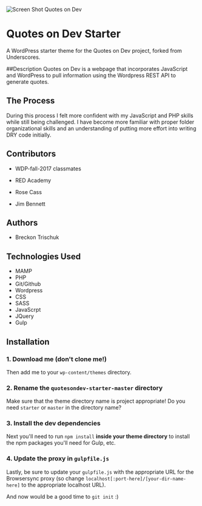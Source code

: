 ![Screen Shot Quotes on Dev](../quotes-on-dev-screenshot.png "Quotes on Dev")


# Quotes on Dev Starter

A WordPress starter theme for the Quotes on Dev project, forked from Underscores.

##Description
Quotes on Dev is a webpage that incorporates JavaScript and WordPress to pull information using the Wordpress REST API to generate quotes.

## The Process
During this process I felt more confident with my JavaScript and PHP skills while still being challenged.  I have become more familiar with proper folder organizational skills and an understanding of putting more effort into writing DRY code initially. 

## Contributors

* WDP-fall-2017 classmates

* RED Academy

* Rose Cass

* Jim Bennett

## Authors

* Breckon Trischuk 


## Technologies Used 
- MAMP
- PHP
- Git/Github
- Wordpress
- CSS
- SASS
- JavaScrpt  
- JQuery
- Gulp


## Installation

### 1. Download me (don't clone me!)

Then add me to your `wp-content/themes` directory.

### 2. Rename the `quotesondev-starter-master` directory

Make sure that the theme directory name is project appropriate! Do you need `starter` or `master` in the directory name?

### 3. Install the dev dependencies

Next you'll need to run `npm install` **inside your theme directory** to install the npm packages you'll need for Gulp, etc.

### 4. Update the proxy in `gulpfile.js`

Lastly, be sure to update your `gulpfile.js` with the appropriate URL for the Browsersync proxy (so change `localhost[:port-here]/[your-dir-name-here]` to the appropriate localhost URL).

And now would be a good time to `git init` :)
